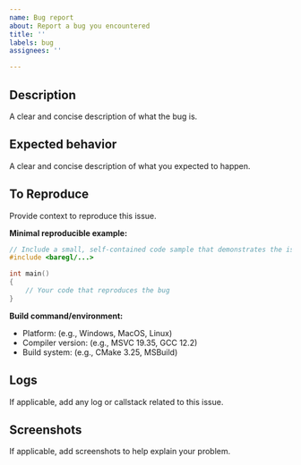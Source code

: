 ```yaml
---
name: Bug report
about: Report a bug you encountered
title: ''
labels: bug
assignees: ''

---
```


## Description
A clear and concise description of what the bug is.

## Expected behavior
A clear and concise description of what you expected to happen.

## To Reproduce
Provide context to reproduce this issue.

**Minimal reproducible example:**
```cpp
// Include a small, self-contained code sample that demonstrates the issue
#include <baregl/...>

int main()
{
    // Your code that reproduces the bug
}
```

**Build command/environment:**
* Platform: (e.g., Windows, MacOS, Linux)
* Compiler version: (e.g., MSVC 19.35, GCC 12.2)
* Build system: (e.g., CMake 3.25, MSBuild)

## Logs
If applicable, add any log or callstack related to this issue.

## Screenshots
If applicable, add screenshots to help explain your problem.
